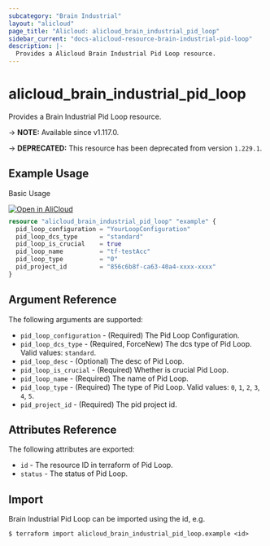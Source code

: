 ```yaml
---
subcategory: "Brain Industrial"
layout: "alicloud"
page_title: "Alicloud: alicloud_brain_industrial_pid_loop"
sidebar_current: "docs-alicloud-resource-brain-industrial-pid-loop"
description: |-
  Provides a Alicloud Brain Industrial Pid Loop resource.
---
```


# alicloud_brain_industrial_pid_loop

Provides a Brain Industrial Pid Loop resource.

-> **NOTE:** Available since v1.117.0.

-> **DEPRECATED:**  This resource has been deprecated from version `1.229.1`.

## Example Usage

Basic Usage

<div style="display: block;margin-bottom: 40px;"><div class="oics-button" style="float: right;position: absolute;margin-bottom: 10px;">
  <a href="https://api.aliyun.com/api-tools/terraform?resource=alicloud_brain_industrial_pid_loop&exampleId=6c285160-ca8c-80fa-2fdb-ccd431b48f3a876b32bb&activeTab=example&spm=docs.r.brain_industrial_pid_loop.0.6c285160ca&intl_lang=EN_US" target="_blank">
    <img alt="Open in AliCloud" src="https://img.alicdn.com/imgextra/i1/O1CN01hjjqXv1uYUlY56FyX_!!6000000006049-55-tps-254-36.svg" style="max-height: 44px; max-width: 100%;">
  </a>
</div></div>

```terraform
resource "alicloud_brain_industrial_pid_loop" "example" {
  pid_loop_configuration = "YourLoopConfiguration"
  pid_loop_dcs_type      = "standard"
  pid_loop_is_crucial    = true
  pid_loop_name          = "tf-testAcc"
  pid_loop_type          = "0"
  pid_project_id         = "856c6b8f-ca63-40a4-xxxx-xxxx"
}

```

## Argument Reference

The following arguments are supported:
* `pid_loop_configuration` - (Required) The Pid Loop Configuration.
* `pid_loop_dcs_type` - (Required, ForceNew) The dcs type of Pid Loop. Valid values: `standard`.
* `pid_loop_desc` - (Optional) The desc of Pid Loop.
* `pid_loop_is_crucial` - (Required) Whether is crucial Pid Loop.
* `pid_loop_name` - (Required) The name of Pid Loop.
* `pid_loop_type` - (Required) The type of Pid Loop. Valid values: `0`, `1`, `2`, `3`, `4`, `5`.
* `pid_project_id` - (Required) The pid project id.

## Attributes Reference

The following attributes are exported:

* `id` - The resource ID in terraform of Pid Loop.
* `status` - The status of Pid Loop.

## Import

Brain Industrial Pid Loop can be imported using the id, e.g.

```shell
$ terraform import alicloud_brain_industrial_pid_loop.example <id>
```
